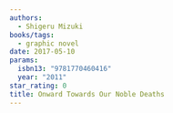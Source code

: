 ```yaml
---
authors:
  - Shigeru Mizuki
books/tags:
  - graphic novel
date: 2017-05-10
params:
  isbn13: "9781770460416"
  year: "2011"
star_rating: 0
title: Onward Towards Our Noble Deaths
---
```


<!--more-->

